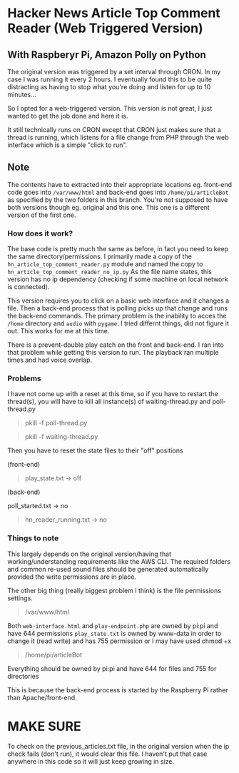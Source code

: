 # Hacker News Article Top Comment Reader (Web Triggered Version)
## With Raspberyr Pi, Amazon Polly on Python

The original version was triggered by a set interval through CRON. In my case I was running it every 2 hours. I eventually found this to be quite distracting as having to stop what you're doing and listen for up to 10 minutes...

So I opted for a web-triggered version. This version is not great, I just wanted to get the job done and here it is.

It still technically runs on CRON except that CRON just makes sure that a thread is running, which listens for a file change from PHP through the web interface which is a simple "click to run".

## Note

The contents have to extracted into their appropriate locations eg. front-end code goes into ```/var/www/html``` and back-end goes into ```/home/pi/articleBot``` as specified by the two folders in this branch. You're not supposed to have both versions though eg. original and this one. This one is a different version of the first one.

### How does it work?

The base code is pretty much the same as before, in fact you need to keep the same directory/permissions. I primarily made a copy of the ```hn_article_top_comment_reader.py``` module and named the copy to ```hn_article_top_comment_reader_no_ip.py``` As the file name states, this version has no ip dependency (checking if some machine on local network is connected).

This version requires you to click on a basic web interface and it changes a file. Then a back-end process that is polling picks up that change and runs the back-end commands. The primary problem is the inability to acces the ```/home``` directory and ```audio``` with ```pygame```. I tried differnt things, did not figure it out. This works for me at this time.

There is a prevent-double play catch on the front and back-end. I ran into that problem while getting this version to run. The playback ran multiple times and had voice overlap.

### Problems

I have not come up with a reset at this time, so if you have to restart the thread(s), you will have to kill all instance(s) of waiting-thread.py and poll-thread.py

>pkill -f poll-thread.py

>pkill -f waiting-thread.py

Then you have to reset the state files to their "off" positions

(front-end)

>play_state.txt -> off


(back-end)

poll_started.txt -> no

>hn_reader_running.txt -> no

### Things to note

This largely depends on the original version/having that working/understanding requirements like the AWS CLI. The required folders and common re-used sound files should be generated automatically provided the write permissions are in place.

The other big thing (really biggest problem I think) is the file permissions settings.

>/var/www/html

Both ```web-interface.html``` and ```play-endpoint.php``` are owned by pi:pi and have 644 permissions 
```play_state.txt``` is owned by www-data in order to change it (read write) and has 755 permission or I may have used chmod +x


>/home/pi/articleBot

Everything should be owned by pi:pi and have 644 for files and 755 for directories

This is because the back-end process is started by the Raspberry Pi rather than Apache/front-end.

# MAKE SURE

To check on the previous_articles.txt file, in the original version when the ip check fails (don't run), it would clear this file. I haven't put that case anywhere in this code so it will just keep growing in size.
